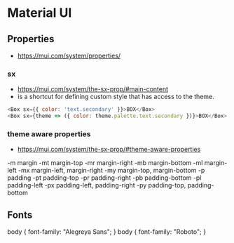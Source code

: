 # Material UI

## Properties

- https://mui.com/system/properties/

### sx

- https://mui.com/system/the-sx-prop/#main-content
- is a shortcut for defining custom style that has access to the theme.

```javascript
<Box sx={{ color: 'text.secondary' }}>BOX</Box>
<Box sx={theme => ({ color: theme.palette.text.secondary })}>BOX</Box>
```

### theme aware properties

- https://mui.com/system/the-sx-prop/#theme-aware-properties

-m margin
-mt margin-top
-mr margin-right
-mb margin-bottom
-ml margin-left
-mx margin-left, margin-right
-my margin-top, margin-bottom
-p padding
-pt padding-top
-pr padding-right
-pb padding-bottom
-pl padding-left
-px padding-left, padding-right
-py padding-top, padding-bottom

## Fonts

body { font-family: "Alegreya Sans"; }
body { font-family: "Roboto"; }

